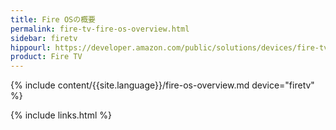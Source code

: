 ```yaml
---
title: Fire OSの概要
permalink: fire-tv-fire-os-overview.html
sidebar: firetv
hippourl: https://developer.amazon.com/public/solutions/devices/fire-tv/docs/fire-os-overview
product: Fire TV
---
```


{% include content/{{site.language}}/fire-os-overview.md device="firetv" %}

{% include links.html %}
